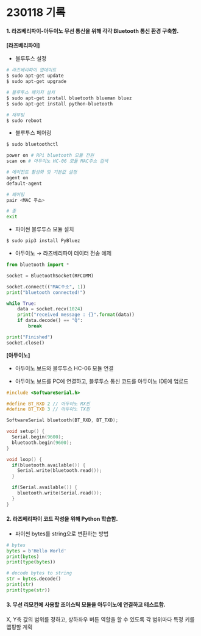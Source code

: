 # 230118 기록

#### 1. 라즈베리파이-아두이노 무선 통신을 위해 각각 Bluetooth 통신 환경 구축함.

**[라즈베리파이]**

- 블루투스 설정

```bash
# 라즈베리파이 업데이트
$ sudo apt-get update
$ sudo apt-get upgrade

# 블루투스 패키지 설치
$ sudo apt-get install bluetooth blueman bluez
$ sudo apt-get install python-bluetooth

# 재부팅
$ sudo reboot
```

- 블루투스 페어링

```bash
$ sudo bluetoothctl

power on # RPi bluetooth 모듈 전원
scan on # 아두이노 HC-06 모듈 MAC주소 검색

# 에이전트 활성화 및 기본값 설정
agent on
default-agent

# 페어링
pair <MAC 주소>

# 종
exit
```

- 파이썬 블루투스 모듈 설치

```bash
$ sudo pip3 install PyBluez
```

- 아두이노 &rarr; 라즈베리파이 데이터 전송 예제

```python
from bluetooth import *

socket = BluetoothSocket(RFCOMM)

socket.connect(("MAC주소", 1))
print("bluetooth connected!")

while True:
    data = socket.recv(1024)
    print("received message : {}".format(data))
    if data.decode() == "Q":
        break

print("Finished")
socket.close()
```

**[아두이노]**

- 아두이노 보드와 블루투스 HC-06 모듈 연결

- 아두이노 보드를 PC에 연결하고, 블루투스 통신 코드를 아두이노 IDE에 업로드

```cpp
#include <SoftwareSerial.h>

#define BT_RXD 2 // 아두이노 RX핀
#define BT_TXD 3 // 아두이노 TX핀

SoftwareSerial bluetooth(BT_RXD, BT_TXD);

void setup() {
  Serial.begin(9600);
  bluetooth.begin(9600);
}

void loop() {
  if(bluetooth.available()) {
    Serial.write(bluetooth.read());
  }

  if(Serial.available()) {
    bluetooth.write(Serial.read());
  }
}
```

#### 2. 라즈베리파이 코드 작성을 위해 Python 학습함.

- 파이썬 bytes를 string으로 변환하는 방법

```python
# bytes
bytes = b'Hello World'
print(bytes)
print(type(bytes))

# decode bytes to string
str = bytes.decode()
print(str)
print(type(str))
```

#### 3. 무선 리모컨에 사용할 조이스틱 모듈을 아두이노에 연결하고 테스트함.

X, Y축 값의 범위를 정하고, 상하좌우 버튼 역할을 할 수 있도록 각 범위마다 특정 키를 맵핑할 계획
